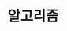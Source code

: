 ---
title: "알고리즘"
layout: category
permalink: /categories/algorithm/
author_profile: true
taxonomy: 알고리즘
sidebar:
  nav: "categories"
---